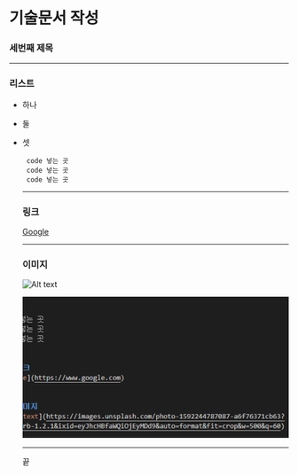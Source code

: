 # 기술문서 작성
### 세번째 제목

***
### 리스트 
+ 하나
+ 둘
+ 셋
  
  ```
   code 넣는 곳
   code 넣는 곳
   code 넣는 곳
   ```
   ***
   ### 링크
   [Google](https://www.google.com)

   ***
   ### 이미지
   ![Alt text](https://images.unsplash.com/photo-1592244787087-a6f76371cb63?ixlib=rb-1.2.1&ixid=eyJhcHBfaWQiOjEyMDd9&auto=format&fit=crop&w=500&q=60)

   ![Alt text](img/1.PNG)

  ***
  끝
   